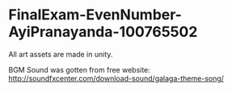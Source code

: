 # FinalExam-EvenNumber-AyiPranayanda-100765502

All art assets are made in unity.

BGM Sound was gotten from free website:
http://soundfxcenter.com/download-sound/galaga-theme-song/ 
